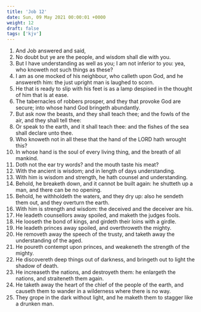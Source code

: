 ```yaml
---
title: 'Job 12'
date: Sun, 09 May 2021 00:00:01 +0000
weight: 12
draft: false
tags: ['kjv'] 
---
```


1. And Job answered and said,
2. No doubt but ye are the people, and wisdom shall die with you.
3. But I have understanding as well as you; I am not inferior to you: yea, who knoweth not such things as these?
4. I am as one mocked of his neighbour, who calleth upon God, and he answereth him: the just upright man is laughed to scorn.
5. He that is ready to slip with his feet is as a lamp despised in the thought of him that is at ease.
6. The tabernacles of robbers prosper, and they that provoke God are secure; into whose hand God bringeth abundantly.
7. But ask now the beasts, and they shall teach thee; and the fowls of the air, and they shall tell thee:
8. Or speak to the earth, and it shall teach thee: and the fishes of the sea shall declare unto thee.
9. Who knoweth not in all these that the hand of the LORD hath wrought this?
10. In whose hand is the soul of every living thing, and the breath of all mankind.
11. Doth not the ear try words? and the mouth taste his meat?
12. With the ancient is wisdom; and in length of days understanding.
13. With him is wisdom and strength, he hath counsel and understanding.
14. Behold, he breaketh down, and it cannot be built again: he shutteth up a man, and there can be no opening.
15. Behold, he withholdeth the waters, and they dry up: also he sendeth them out, and they overturn the earth.
16. With him is strength and wisdom: the deceived and the deceiver are his.
17. He leadeth counsellors away spoiled, and maketh the judges fools.
18. He looseth the bond of kings, and girdeth their loins with a girdle.
19. He leadeth princes away spoiled, and overthroweth the mighty.
20. He removeth away the speech of the trusty, and taketh away the understanding of the aged.
21. He poureth contempt upon princes, and weakeneth the strength of the mighty.
22. He discovereth deep things out of darkness, and bringeth out to light the shadow of death.
23. He increaseth the nations, and destroyeth them: he enlargeth the nations, and straiteneth them again.
24. He taketh away the heart of the chief of the people of the earth, and causeth them to wander in a wilderness where there is no way.
25. They grope in the dark without light, and he maketh them to stagger like a drunken man.
